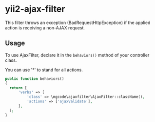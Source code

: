 # yii2-ajax-filter
This filter throws an exception (BadRequestHttpException) if the applied action is receiving a non-AJAX request.

Usage
-----

To use AjaxFilter, declare it in the `behaviors()` method of your controller class.

You can use '*' to stand for all actions.

```php
public function behaviors()
{
  return [
      'verbs' => [
          'class' => \mgcode\ajaxfilter\AjaxFilter::className(),
          'actions' => ['ajaxValidate'],
      ],
  ];
}
```
